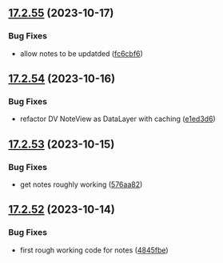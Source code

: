 ## [17.2.55](https://github.com/phandcock/GrampsView/compare/v17.2.54...v17.2.55) (2023-10-17)


### Bug Fixes

* allow notes to be updatded ([fc6cbf6](https://github.com/phandcock/GrampsView/commit/fc6cbf6d870a361a0fa7a60d66f2f21c8f9f1077))



## [17.2.54](https://github.com/phandcock/GrampsView/compare/v17.2.53...v17.2.54) (2023-10-16)


### Bug Fixes

* refactor DV NoteView as DataLayer with caching ([e1ed3d6](https://github.com/phandcock/GrampsView/commit/e1ed3d6cfeb671a75b59fcb97d6d5f6431ca99d2))



## [17.2.53](https://github.com/phandcock/GrampsView/compare/v17.2.52...v17.2.53) (2023-10-15)


### Bug Fixes

* get notes roughly working ([576aa82](https://github.com/phandcock/GrampsView/commit/576aa82fd399cb9e8e163e9ae65e3110e0995a0b))



## [17.2.52](https://github.com/phandcock/GrampsView/compare/v17.2.51...v17.2.52) (2023-10-14)


### Bug Fixes

* first rough working code for notes ([4845fbe](https://github.com/phandcock/GrampsView/commit/4845fbe92d39cf77cacea3b771b61a71204d21bd))




